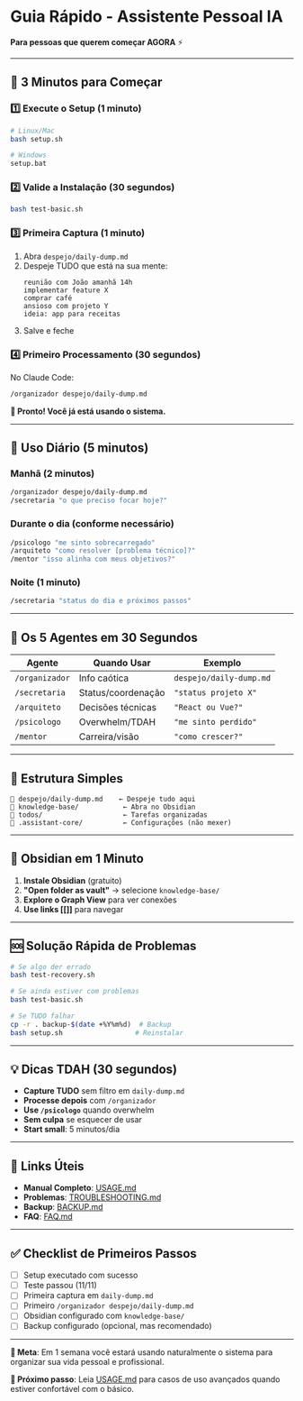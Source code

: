 # Guia Rápido - Assistente Pessoal IA

**Para pessoas que querem começar AGORA** ⚡

---

## 🚀 3 Minutos para Começar

### 1️⃣ Execute o Setup (1 minuto)
```bash
# Linux/Mac
bash setup.sh

# Windows
setup.bat
```

### 2️⃣ Valide a Instalação (30 segundos)
```bash
bash test-basic.sh
```

### 3️⃣ Primeira Captura (1 minuto)
1. Abra `despejo/daily-dump.md`
2. Despeje TUDO que está na sua mente:
   ```
   reunião com João amanhã 14h
   implementar feature X
   comprar café
   ansioso com projeto Y
   ideia: app para receitas
   ```
3. Salve e feche

### 4️⃣ Primeiro Processamento (30 segundos)
No Claude Code:
```bash
/organizador despejo/daily-dump.md
```

**🎉 Pronto! Você já está usando o sistema.**

---

## 🎯 Uso Diário (5 minutos)

### Manhã (2 minutos)
```bash
/organizador despejo/daily-dump.md
/secretaria "o que preciso focar hoje?"
```

### Durante o dia (conforme necessário)
```bash
/psicologo "me sinto sobrecarregado"
/arquiteto "como resolver [problema técnico]?"
/mentor "isso alinha com meus objetivos?"
```

### Noite (1 minuto)
```bash
/secretaria "status do dia e próximos passos"
```

---

## 🤖 Os 5 Agentes em 30 Segundos

| Agente | Quando Usar | Exemplo |
|--------|-------------|---------|
| `/organizador` | Info caótica | `despejo/daily-dump.md` |
| `/secretaria` | Status/coordenação | `"status projeto X"` |
| `/arquiteto` | Decisões técnicas | `"React ou Vue?"` |
| `/psicologo` | Overwhelm/TDAH | `"me sinto perdido"` |
| `/mentor` | Carreira/visão | `"como crescer?"` |

---

## 📁 Estrutura Simples

```
📁 despejo/daily-dump.md    ← Despeje tudo aqui
📁 knowledge-base/           ← Abra no Obsidian
📁 todos/                    ← Tarefas organizadas
📁 .assistant-core/          ← Configurações (não mexer)
```

---

## 🧠 Obsidian em 1 Minuto

1. **Instale Obsidian** (gratuito)
2. **"Open folder as vault"** → selecione `knowledge-base/`
3. **Explore o Graph View** para ver conexões
4. **Use links [[]]** para navegar

---

## 🆘 Solução Rápida de Problemas

```bash
# Se algo der errado
bash test-recovery.sh

# Se ainda estiver com problemas
bash test-basic.sh

# Se TUDO falhar
cp -r . backup-$(date +%Y%m%d)  # Backup
bash setup.sh                  # Reinstalar
```

---

## 💡 Dicas TDAH (30 segundos)

- **Capture TUDO** sem filtro em `daily-dump.md`
- **Processe depois** com `/organizador`
- **Use `/psicologo`** quando overwhelm
- **Sem culpa** se esquecer de usar
- **Start small**: 5 minutos/dia

---

## 🔗 Links Úteis

- **Manual Completo**: [USAGE.md](../USAGE.md)
- **Problemas**: [TROUBLESHOOTING.md](../TROUBLESHOOTING.md)
- **Backup**: [BACKUP.md](../BACKUP.md)
- **FAQ**: [FAQ.md](../FAQ.md)

---

## ✅ Checklist de Primeiros Passos

- [ ] Setup executado com sucesso
- [ ] Teste passou (11/11)
- [ ] Primeira captura em `daily-dump.md`
- [ ] Primeiro `/organizador despejo/daily-dump.md`
- [ ] Obsidian configurado com `knowledge-base/`
- [ ] Backup configurado (opcional, mas recomendado)

---

**🎯 Meta**: Em 1 semana você estará usando naturalmente o sistema para organizar sua vida pessoal e profissional.

**💪 Próximo passo**: Leia [USAGE.md](../USAGE.md) para casos de uso avançados quando estiver confortável com o básico.